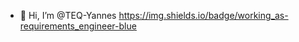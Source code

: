 - 👋 Hi, I’m @TEQ-Yannes
https://img.shields.io/badge/working_as-requirements_engineer-blue
<!---
TEQ-Yannes/TEQ-Yannes is a ✨ special ✨ repository because its `README.md` (this file) appears on your GitHub profile.
You can click the Preview link to take a look at your changes.
--->
